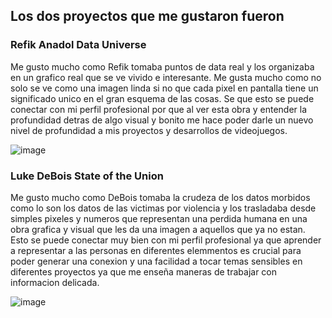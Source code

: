 ## Los dos proyectos que me gustaron fueron

### Refik Anadol Data Universe

Me gusto mucho como Refik tomaba puntos de data real y los organizaba en un grafico real que se ve vivido e interesante. Me gusta mucho como no solo se ve como una imagen linda si no que cada pixel en pantalla tiene un significado unico en el gran esquema de las cosas. Se que esto se puede conectar con mi perfil profesional por que al ver esta obra y entender la profundidad detras de algo visual y bonito me hace poder darle un nuevo nivel de profundidad a mis proyectos y desarrollos de videojuegos.

![image](https://github.com/user-attachments/assets/2500ea5a-16f7-4cf5-aed1-e66386eea3da)


### Luke DeBois State of the Union

Me gusto mucho como DeBois tomaba la crudeza de los datos morbidos como lo son los datos de las victimas por violencia y los trasladaba desde simples pixeles y numeros que representan una perdida humana en una obra grafica y visual que les da una imagen a aquellos que ya no estan. Esto se puede conectar muy bien con mi perfil profesional ya que aprender a representar a las personas en diferentes elemmentos es crucial para poder generar una conexion y una facilidad a tocar temas sensibles en diferentes proyectos ya que me enseña maneras de trabajar con informacion delicada.

![image](https://github.com/user-attachments/assets/a0a5034a-7cde-445c-b54d-4b6836e2c5e6)
